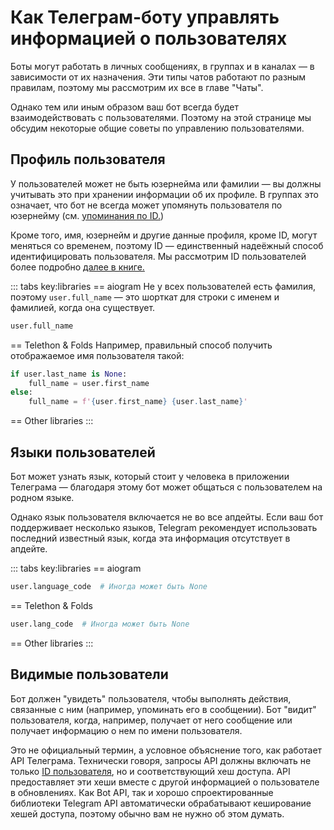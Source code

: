 # Как Телеграм-боту управлять информацией о пользователях

Боты могут работать в личных сообщениях, в группах и в каналах — в зависимости от их назначения.
Эти типы чатов работают по разным правилам,
поэтому мы рассмотрим их все в главе "Чаты".

Однако тем или иным образом ваш бот всегда будет взаимодействовать с пользователями.
Поэтому на этой странице мы обсудим некоторые общие советы по управлению пользователями.

## Профиль пользователя

У пользователей может не быть юзернейма или фамилии — вы должны учитывать это при хранении информации об их профиле.
В группах это означает, что бот не всегда может упомянуть пользователя по юзернейму
(см. [упоминания по ID.](../messages/markup#mention))

Кроме того, имя, юзернейм и другие данные профиля, кроме ID, могут меняться со временем,
поэтому ID — единственный надеёжный способ идентифицировать пользователя.
Мы рассмотрим ID пользователей более подробно [далее в книге.](../chats/id)

::: tabs key:libraries
== aiogram
Не у всех пользователей есть фамилия, поэтому `user.full_name` — это шорткат для строки с именем
и фамилией, когда она существует.

```python
user.full_name
```
== Telethon & Folds
Например, правильный способ получить отображаемое имя пользователя такой:
```python
if user.last_name is None:
    full_name = user.first_name
else:
    full_name = f'{user.first_name} {user.last_name}'
```
== Other libraries
<HelpNeeded/>
:::

## Языки пользователей

Бот может узнать язык, который стоит у человека в приложении Телеграма — 
благодаря этому бот может общаться с пользователем на родном языке.

Однако язык пользователя включается не во все апдейты.
Если ваш бот поддерживает несколько языков, Telegram рекомендует использовать последний известный язык,
когда эта информация отсутствует в апдейте.

::: tabs key:libraries
== aiogram
```python
user.language_code  # Иногда может быть None
```
== Telethon & Folds
```python
user.lang_code  # Иногда может быть None
```
== Other libraries
<HelpNeeded/>
:::


## Видимые пользователи

Бот должен "увидеть" пользователя, чтобы выполнять действия, связанные с ним (например, упоминать его в сообщении).
Бот "видит" пользователя, когда, например, получает от него сообщение или получает информацию о нем по имени пользователя.

Это не официальный термин, а условное объяснение того, как работает API Телеграма.
Технически говоря, запросы API должны включать не только [ID пользователя](./id), но и соответствующий
хеш доступа. API предоставляет эти хеши вместе с другой информацией о пользователе в обновлениях. 
Как Bot API, так и хорошо спроектированные библиотеки Telegram API автоматически обрабатывают кеширование хешей доступа, 
поэтому обычно вам не нужно об этом думать.
